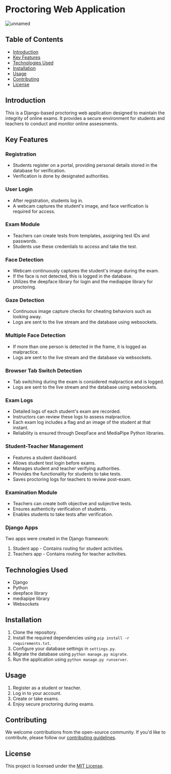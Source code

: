 # Proctoring Web Application

![unnamed](https://github.com/ayushrawat9/Proctoring-Software/assets/75422096/921bdd90-55b8-45ba-9b0f-9d7dff98749e)


## Table of Contents
- [Introduction](#introduction)
- [Key Features](#key-features)
- [Technologies Used](#technologies-used)
- [Installation](#installation)
- [Usage](#usage)
- [Contributing](#contributing)
- [License](#license)

## Introduction
This is a Django-based proctoring web application designed to maintain the integrity of online exams. It provides a secure environment for students and teachers to conduct and monitor online assessments.

## Key Features
### Registration
- Students register on a portal, providing personal details stored in the database for verification.
- Verification is done by designated authorities.

### User Login
- After registration, students log in.
- A webcam captures the student's image, and face verification is required for access.

### Exam Module
- Teachers can create tests from templates, assigning test IDs and passwords.
- Students use these credentials to access and take the test.

### Face Detection
- Webcam continuously captures the student's image during the exam.
- If the face is not detected, this is logged in the database.
- Utilizes the deepface library for login and the mediapipe library for proctoring.

### Gaze Detection
- Continuous image capture checks for cheating behaviors such as looking away.
- Logs are sent to the live stream and the database using websockets.

### Multiple Face Detection
- If more than one person is detected in the frame, it is logged as malpractice.
- Logs are sent to the live stream and the database via websockets.

### Browser Tab Switch Detection
- Tab switching during the exam is considered malpractice and is logged.
- Logs are sent to the live stream and the database using websockets.

### Exam Logs
- Detailed logs of each student's exam are recorded.
- Instructors can review these logs to assess malpractice.
- Each exam log includes a flag and an image of the student at that instant.
- Reliability is ensured through DeepFace and MediaPipe Python libraries.

### Student-Teacher Management
- Features a student dashboard.
- Allows student test login before exams.
- Manages student and teacher verifying authorities.
- Provides the functionality for students to take tests.
- Saves proctoring logs for teachers to review post-exam.

### Examination Module
- Teachers can create both objective and subjective tests.
- Ensures authenticity verification of students.
- Enables students to take tests after verification.

### Django Apps
Two apps were created in the Django framework:
1. Student app - Contains routing for student activities.
2. Teachers app - Contains routing for teacher activities.

## Technologies Used
- Django
- Python
- deepface library
- mediapipe library
- Websockets

## Installation
1. Clone the repository.
2. Install the required dependencies using `pip install -r requirements.txt`.
3. Configure your database settings in `settings.py`.
4. Migrate the database using `python manage.py migrate`.
5. Run the application using `python manage.py runserver`.

## Usage
1. Register as a student or teacher.
2. Log in to your account.
3. Create or take exams.
4. Enjoy secure proctoring during exams.

## Contributing
We welcome contributions from the open-source community. If you'd like to contribute, please follow our [contributing guidelines](CONTRIBUTING.md).

## License
This project is licensed under the [MIT License](LICENSE).

